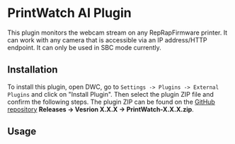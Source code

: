 # PrintWatch AI Plugin

This plugin monitors the webcam stream on any RepRapFirmware printer. It can work with any camera that is accessible via an IP address/HTTP endpoint. 
It can only be used in SBC mode currently.

## Installation

To install this plugin, open DWC, go to `Settings -> Plugins -> External Plugins` and click on "Install Plugin".
Then select the plugin ZIP file and confirm the following steps. The plugin ZIP can be found on the [GitHub repository](https://github.com/printpal-io/DSF_PrintWatchAI_Plugin/releases) **Releases -> Vesrion X.X.X -> PrintWatch-X.X.X.zip**. 

## Usage
